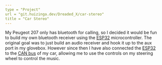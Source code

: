 ```yaml
---
type = "Project"
url = "git.huizinga.dev/Dreaded_X/car-stereo"
title = "Car Stereo"
---
```


My Peugeot 207 only has bluetooth for calling, so I decided it would be fun to build my own bluetooth receiver using the [ESP32] microcontroller.
The original goal was to just build an audio receiver and hook it up to the aux port in my glovebox.
However since then I have also connected the [ESP32] to the [CAN bus] of my car, allowing me to use the controls on my steering wheel to control the music.

[ESP32]: https://en.wikipedia.org/wiki/ESP32
[CAN bus]: https://en.wikipedia.org/wiki/CAN_bus
